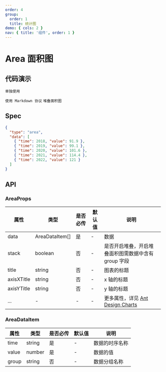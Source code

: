 ```yaml
---
order: 4
group:
  order: 1
  title: 统计图
demo: { cols: 2 }
nav: { title: '组件', order: 1 }
---
```


# Area 面积图

## 代码演示

<code src="./demos/common">单独使用</code>

<code src="./demos/markdown">使用 Markdown 协议</code>
<code src="./demos/stack" description="在 data 中传入额外的字段，并且设置 stack 为 true">堆叠面积图</code>

## Spec

```json
{
  "type": "area",
  "data": [
    { "time": 2018, "value": 91.9 },
    { "time": 2019, "value": 99.1 },
    { "time": 2020, "value": 101.6 },
    { "time": 2021, "value": 114.4 },
    { "time": 2022, "value": 121 }
  ]
}
```

## API

### AreaProps

| 属性       | 类型           | 是否必传 | 默认值 | 说明                                                                                               |
| ---------- | -------------- | -------- | ------ | -------------------------------------------------------------------------------------------------- |
| data       | AreaDataItem[] | 是       | -      | 数据                                                                                               |
| stack      | boolean        | 否       | -      | 是否开启堆叠，开启堆叠面积图需数据中含有 group 字段                                                |
| title      | string         | 否       | -      | 图表的标题                                                                                         |
| axisXTitle | string         | 否       | -      | x 轴的标题                                                                                         |
| axisYTitle | string         | 否       | -      | y 轴的标题                                                                                         |
| ...        | -              | -        | -      | 更多属性，详见 [Ant Design Charts ](https://ant-design-charts.antgroup.com/options/plots/overview) |

### AreaDataItem

| 属性  | 类型   | 是否必传 | 默认值 | 说明           |
| ----- | ------ | -------- | ------ | -------------- |
| time  | string | 是       | -      | 数据的时序名称 |
| value | number | 是       | -      | 数据的值       |
| group | string | 否       | -      | 数据分组名称   |
